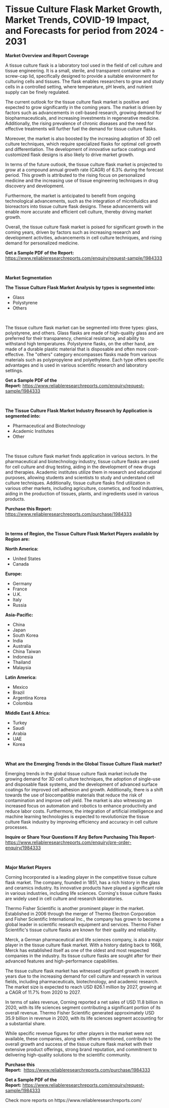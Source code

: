 <p><h1>Tissue Culture Flask Market Growth, Market Trends, COVID-19 Impact, and Forecasts for period from 2024 - 2031</h1></p><p><strong>Market Overview and Report Coverage</strong></p>
<p><p>A tissue culture flask is a laboratory tool used in the field of cell culture and tissue engineering. It is a small, sterile, and transparent container with a screw-cap lid, specifically designed to provide a suitable environment for culturing cells and tissues. The flask enables researchers to grow and study cells in a controlled setting, where temperature, pH levels, and nutrient supply can be finely regulated.</p><p>The current outlook for the tissue culture flask market is positive and expected to grow significantly in the coming years. The market is driven by factors such as advancements in cell-based research, growing demand for biopharmaceuticals, and increasing investments in regenerative medicine. Additionally, the rising prevalence of chronic diseases and the need for effective treatments will further fuel the demand for tissue culture flasks.</p><p>Moreover, the market is also boosted by the increasing adoption of 3D cell culture techniques, which require specialized flasks for optimal cell growth and differentiation. The development of innovative surface coatings and customized flask designs is also likely to drive market growth.</p><p>In terms of the future outlook, the tissue culture flask market is projected to grow at a compound annual growth rate (CAGR) of 6.3% during the forecast period. This growth is attributed to the rising focus on personalized medicine and the increasing use of tissue engineering techniques in drug discovery and development.</p><p>Furthermore, the market is anticipated to benefit from ongoing technological advancements, such as the integration of microfluidics and bioreactors into tissue culture flask designs. These advancements will enable more accurate and efficient cell culture, thereby driving market growth.</p><p>Overall, the tissue culture flask market is poised for significant growth in the coming years, driven by factors such as increasing research and development activities, advancements in cell culture techniques, and rising demand for personalized medicine.</p></p>
<p><strong>Get a Sample PDF of the Report:</strong> <a href="https://www.reliableresearchreports.com/enquiry/request-sample/1984333">https://www.reliableresearchreports.com/enquiry/request-sample/1984333</a></p>
<p>&nbsp;</p>
<p><strong>Market Segmentation</strong></p>
<p><strong>The Tissue Culture Flask Market Analysis by types is segmented into:</strong></p>
<p><ul><li>Glass</li><li>Polystyrene</li><li>Others</li></ul></p>
<p>&nbsp;</p>
<p><p>The tissue culture flask market can be segmented into three types: glass, polystyrene, and others. Glass flasks are made of high-quality glass and are preferred for their transparency, chemical resistance, and ability to withstand high temperatures. Polystyrene flasks, on the other hand, are made of a durable plastic material that is disposable and often more cost-effective. The "others" category encompasses flasks made from various materials such as polypropylene and polyethylene. Each type offers specific advantages and is used in various scientific research and laboratory settings.</p></p>
<p><strong>Get a Sample PDF of the Report:</strong>&nbsp;<a href="https://www.reliableresearchreports.com/enquiry/request-sample/1984333">https://www.reliableresearchreports.com/enquiry/request-sample/1984333</a></p>
<p>&nbsp;</p>
<p><strong>The Tissue Culture Flask Market Industry Research by Application is segmented into:</strong></p>
<p><ul><li>Pharmaceutical and Biotechnology</li><li>Academic Institutes</li><li>Other</li></ul></p>
<p>&nbsp;</p>
<p><p>The tissue culture flask market finds application in various sectors. In the pharmaceutical and biotechnology industry, tissue culture flasks are used for cell culture and drug testing, aiding in the development of new drugs and therapies. Academic institutes utilize them in research and educational purposes, allowing students and scientists to study and understand cell culture techniques. Additionally, tissue culture flasks find utilization in various other markets, including agriculture, cosmetics, and food industries, aiding in the production of tissues, plants, and ingredients used in various products.</p></p>
<p><strong>Purchase this Report:</strong>&nbsp; <a href="https://www.reliableresearchreports.com/purchase/1984333">https://www.reliableresearchreports.com/purchase/1984333</a></p>
<p>&nbsp;</p>
<p><strong>In terms of Region, the Tissue Culture Flask Market Players available by Region are:</strong></p>
<p>
    <p> <strong> North America: </strong>
        <ul>
            <li>United States</li>
            <li>Canada</li>
        </ul>
        </p> 
    <p> <strong> Europe: </strong>
        <ul>
            <li>Germany</li>
            <li>France</li>
            <li>U.K.</li>
            <li>Italy</li>
            <li>Russia</li>
        </ul>
        </p> 
    <p> <strong> Asia-Pacific: </strong>
        <ul>
            <li>China</li>
            <li>Japan</li>
            <li>South Korea</li>
            <li>India</li>
            <li>Australia</li>
            <li>China Taiwan</li>
            <li>Indonesia</li>
            <li>Thailand</li>
            <li>Malaysia</li>
        </ul>
        </p> 
    <p> <strong> Latin America: </strong>
        <ul>
            <li>Mexico</li>
            <li>Brazil</li>
            <li>Argentina Korea</li>
            <li>Colombia</li>
        </ul>
        </p> 
    <p> <strong> Middle East & Africa: </strong>
        <ul>
            <li>Turkey</li>
            <li>Saudi</li>
            <li>Arabia</li>
            <li>UAE</li>
            <li>Korea</li>
        </ul>
    </p>
    </p>
<p>&nbsp;</p>
<p><strong>What are the Emerging Trends in the Global Tissue Culture Flask market?</strong></p>
<p><p>Emerging trends in the global tissue culture flask market include the growing demand for 3D cell culture techniques, the adoption of single-use and disposable flask systems, and the development of advanced surface coatings for improved cell adhesion and growth. Additionally, there is a shift towards the use of biocompatible materials that reduce the risk of contamination and improve cell yield. The market is also witnessing an increased focus on automation and robotics to enhance productivity and reduce labor costs. Furthermore, the integration of artificial intelligence and machine learning technologies is expected to revolutionize the tissue culture flask industry by improving efficiency and accuracy in cell culture processes.</p></p>
<p><strong>Inquire or Share Your Questions If Any Before Purchasing This Report</strong>- <a href="https://www.reliableresearchreports.com/enquiry/pre-order-enquiry/1984333">https://www.reliableresearchreports.com/enquiry/pre-order-enquiry/1984333</a></p>
<p>&nbsp;</p>
<p><strong>Major Market Players</strong></p>
<p><p>Corning Incorporated is a leading player in the competitive tissue culture flask market. The company, founded in 1851, has a rich history in the glass and ceramics industry. Its innovative products have played a significant role in various industries, including life sciences. Corning's tissue culture flasks are widely used in cell culture and research laboratories.</p><p>Thermo Fisher Scientific is another prominent player in the market. Established in 2006 through the merger of Thermo Electron Corporation and Fisher Scientific International Inc., the company has grown to become a global leader in scientific research equipment and services. Thermo Fisher Scientific's tissue culture flasks are known for their quality and reliability.</p><p>Merck, a German pharmaceutical and life sciences company, is also a major player in the tissue culture flask market. With a history dating back to 1668, Merck has established itself as one of the oldest and most respected companies in the industry. Its tissue culture flasks are sought after for their advanced features and high-performance capabilities.</p><p>The tissue culture flask market has witnessed significant growth in recent years due to the increasing demand for cell culture and research in various fields, including pharmaceuticals, biotechnology, and academic research. The market size is expected to reach USD 826.1 million by 2027, growing at a CAGR of 11.7% from 2020 to 2027.</p><p>In terms of sales revenue, Corning reported a net sales of USD 11.8 billion in 2020, with its life sciences segment contributing a significant portion of its overall revenue. Thermo Fisher Scientific generated approximately USD 35.9 billion in revenue in 2020, with its life sciences segment accounting for a substantial share.</p><p>While specific revenue figures for other players in the market were not available, these companies, along with others mentioned, contribute to the overall growth and success of the tissue culture flask market with their extensive product offerings, strong brand reputation, and commitment to delivering high-quality solutions to the scientific community.</p></p>
<p><strong>Purchase this Report:</strong>&nbsp;&nbsp;<a href="https://www.reliableresearchreports.com/purchase/1984333">https://www.reliableresearchreports.com/purchase/1984333</a></p>
<p></p>
<p><strong>Get a Sample PDF of the Report:</strong>&nbsp;<a href="https://www.reliableresearchreports.com/enquiry/request-sample/1984333">https://www.reliableresearchreports.com/enquiry/request-sample/1984333</a></p>
<p>Check more reports on https://www.reliableresearchreports.com/</p>